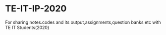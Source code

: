 # TE-IT-IP-2020
For sharing notes.codes and its output,assignments,question banks etc with TE IT Students(2020)
